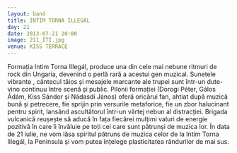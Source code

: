 ```yaml
---
layout: band
title: INTIM TORNA ILLEGÁL
day: 21
date: 2013-07-21 20:00
image: 211_ITI.jpg
venue: KISS TERRACE
---
```


Formația Intim Torna Illegál, produce una din cele mai nebune ritmuri de rock din Ungaria, devenind o perlă rară a acestui gen muzical. Sunetele vibrante , cântecul tăios și mesajele marcante ale trupei sunt într-un dute-vino continuu între scenă și public. Pilonii formației (Dorogi Péter, Gálos Ádám, Kiss Sándor şi Nádasdi János) oferă oricărui fan, ahtiat după muzică bună și petrecere, fie sprijin prin versurile metaforice, fie un zbor halucinant pentru spirit, lansând ascultătorul într-un vârtej nebun al distracției. Brigada vulcanică reușește să aducă în fața fiecărei mulțimi valuri de energie pozitivă în care îi învăluie pe toți cei care sunt pătrunși de muzica lor. În data de 21 iulie, ne vom lăsa spiritul pătruns de muzica celor de la Intim Torna Illegál, la Peninsula și vom putea înțelege plasticitatea rândurilor de mai sus.
